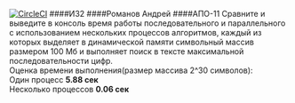 [![CircleCI](https://circleci.com/gh/Deiklov/parkmail/tree/dev2.svg?style=svg)](https://circleci.com/gh/Deiklov/parkmail/tree/dev2)
####ИЗ2
####Романов Андрей
####АПО-11
Сравните и выведите в консоль время работы последовательного и параллельного с использованием нескольких процессов алгоритмов,
 каждый из которых выделяет в динамической памяти символьный массив размером 100 Мб
  и выполняет поиск в тексте максимальной последовательности цифр.  
Оценка времени выполнения(размер массива 2^30 символов):  
Один процесс  **5.88 сек**  
Несколько процессов **0.06 сек**